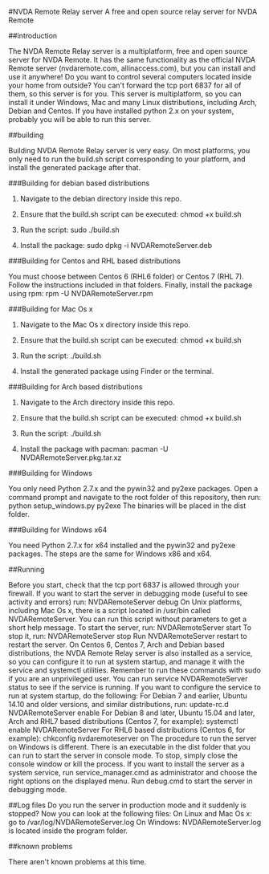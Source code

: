 #NVDA Remote Relay server
A free and open source relay server for NVDA Remote

##introduction

The NVDA Remote Relay server is a multiplatform, free and open source server for NVDA Remote. It has the same functionality as the official NVDA Remote server (nvdaremote.com, allinaccess.com), but you can install and use it anywhere!
Do you want to control several computers located inside your home from outside? You can't forward the tcp port 6837 for all of them, so this server is for you.
This server is multiplatform, so you can install it under Windows, Mac and many Linux distributions, including Arch, Debian and Centos. If you have installed python 2.x on your system, probably you will be able to run this server.

##building

Building NVDA Remote Relay server is very easy. On most platforms, you only need to run the build.sh script corresponding to your platform, and install the generated package after that.

###Building for debian based distributions

1. Navigate to the debian directory inside this repo.

2. Ensure that the build.sh script can be executed: chmod +x build.sh

3. Run the script: sudo ./build.sh

4. Install the package: sudo dpkg -i NVDARemoteServer.deb

###Building for Centos and RHL based distributions

You must choose between Centos 6 (RHL6 folder) or Centos 7 (RHL 7). Follow the instructions included in that folders. Finally, install the package using rpm: rpm -U NVDARemoteServer.rpm

###Building for Mac Os x

1. Navigate to the Mac Os x directory inside this repo.

2. Ensure that the build.sh script can be executed: chmod +x build.sh

3. Run the script: ./build.sh

4. Install the generated package using Finder or the terminal.

###Building for Arch based distributions

1. Navigate to the Arch directory inside this repo.

2. Ensure that the build.sh script can be executed: chmod +x build.sh

3. Run the script: ./build.sh

4. Install the package with pacman: pacman -U NVDARemoteServer.pkg.tar.xz

###Building for Windows

You only need Python 2.7.x and the pywin32 and py2exe packages. Open a command prompt and navigate to the root folder of this repository, then run:
python setup_windows.py py2exe
The binaries will be placed in the dist folder.

###Building for Windows x64

You need Python 2.7.x for x64 installed and the pywin32 and py2exe packages. The steps are the same for Windows x86 and x64.

##Running

Before you start, check that the tcp port 6837 is allowed through your firewall.
If you want to start the server in debugging mode (useful to see activity and errors) run:
NVDARemoteServer debug
On Unix platforms, including Mac Os x, there is a script located in /usr/bin called NVDARemoteServer. You can run this script without parameters to get a short help message. To start the server, run:
NVDARemoteServer start
To stop it, run:
NVDARemoteServer stop
Run NVDARemoteServer restart to restart the server.
On Centos 6, Centos 7, Arch and Debian based distributions, the NVDA Remote Relay server is also installed as a service, so you can configure it to run at system startup, and manage it with the service and systemctl utilities. Remember to run these commands with sudo if you are an unprivileged user. You can run service NVDARemoteServer status to see if the service is running.
If you want to configure the service to run at system startup, do the following:
For Debian 7 and earlier, Ubuntu 14.10 and older versions, and similar distributions, run: update-rc.d NVDARemoteServer enable
For Debian 8 and later, Ubuntu 15.04 and later, Arch and RHL7 based distributions (Centos 7, for example): systemctl enable NVDARemoteServer
For RHL6 based distributions (Centos 6, for example): chkconfig nvdaremoteserver on
The procedure to run the server on Windows is different. There is an executable in the dist folder that you can run to start the server in console mode. To stop, simply close the console window or kill the process.
If you want to install the server as a system service, run service_manager.cmd as administrator and choose the right options on the displayed menu.
Run debug.cmd to start the server in debugging mode.

##Log files
Do you run the server in production mode and it suddenly is stopped? Now you can look at the following files:
On Linux and Mac Os x: go to /var/log/NVDARemoteServer.log
On Windows: NVDARemoteServer.log is located inside the program folder.

##known problems

There aren't known problems at this time.
